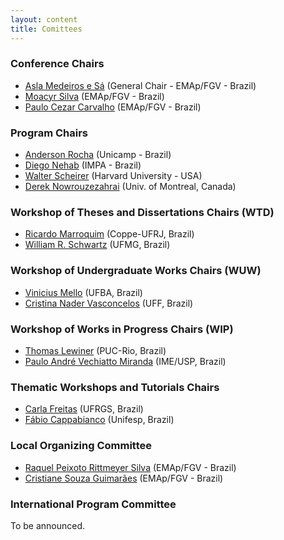```yaml
---
layout: content
title: Comittees
---
```


### Conference Chairs

- [Asla Medeiros e Sá](http://emap.fgv.br/people/asla.sa.html) (General Chair - EMAp/FGV - Brazil)
- [Moacyr Silva](http://emap.fgv.br/people/moacyr.silva.html) (EMAp/FGV - Brazil)
- [Paulo Cezar Carvalho](http://emap.fgv.br/people/paulo.carvalho.html) (EMAp/FGV - Brazil)

### Program Chairs

- [Anderson Rocha](http://www.ic.unicamp.br/~rocha/) (Unicamp - Brazil) 
- [Diego Nehab](http://w3.impa.br/~diego/) (IMPA - Brazil) 
- [Walter Scheirer](http://www.wjscheirer.com/) (Harvard University - USA)
- [Derek Nowrouzezahrai](http://www.iro.umontreal.ca/~derek/) (Univ. of Montreal, Canada)

### Workshop of Theses and Dissertations Chairs (WTD)

- [Ricardo Marroquim](http://www.lcg.ufrj.br/Members/ricardo) (Coppe-UFRJ, Brazil)
- [William R. Schwartz](http://homepages.dcc.ufmg.br/~william/) (UFMG, Brazil)

### Workshop of Undergraduate Works Chairs (WUW)

- [Vinicius Mello](http://www.dmat.ufba.br/~vinicius.mello/) (UFBA, Brazil) 
- [Cristina Nader Vasconcelos](http://www2.ic.uff.br/~crisnv/index.php) (UFF, Brazil) 

### Workshop of Works in Progress Chairs (WIP)

- [Thomas Lewiner](http://zeus.mat.puc-rio.br/tomlew/tomlew_uk.php) (PUC-Rio, Brazil) 
- [Paulo André Vechiatto Miranda](http://www.vision.ime.usp.br/~pmiranda/) (IME/USP, Brazil) 

### Thematic Workshops and Tutorials Chairs

- [Carla Freitas](https://wiki.inf.ufrgs.br/Carla_Dal_Sasso_Freitas) (UFRGS, Brazil)
- [Fábio Cappabianco](http://lattes.cnpq.br/7438076121387151) (Unifesp, Brazil)

### Local Organizing Committee

- [Raquel Peixoto Rittmeyer Silva](http://emap.fgv.br/equipe-admin.html) (EMAp/FGV - Brazil)
- [Cristiane Souza Guimarães](http://emap.fgv.br/equipe-admin.html) (EMAp/FGV - Brazil)

### International Program Committee

To be announced.

